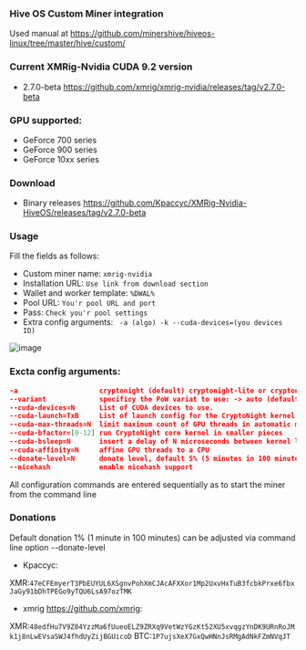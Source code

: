 ### Hive OS Custom Miner integration
Used manual at https://github.com/minershive/hiveos-linux/tree/master/hive/custom/

### Current XMRig-Nvidia CUDA 9.2 version
* 2.7.0-beta https://github.com/xmrig/xmrig-nvidia/releases/tag/v2.7.0-beta
### GPU supported:
 * GeForce 700 series
 * GeForce 900 series
 * GeForce 10xx series

### Download

* Binary releases https://github.com/Kpaccyc/XMRig-Nvidia-HiveOS/releases/tag/v2.7.0-beta

### Usage
Fill the fields as follows:
* Custom miner name:
```xmrig-nvidia```
* Installation URL:
```Use link from download section```
* Wallet and worker template:
```%DWAL%```
* Pool URL:
```You'r pool URL and port```
* Pass:
```Check you'r pool settings```
* Extra config arguments:
``` -a (algo) -k --cuda-devices=(you devices ID)```

![image](https://user-images.githubusercontent.com/41443179/43224482-04072e7e-905f-11e8-813a-9c457f8c22be.png)

### Excta config arguments:

```json
-a                    cryptonight (default) cryptonight-lite or cryptonight-heavy
--variant             specificy the PoW variat to use: -> auto (default), 0 (v0), 1 (v1, aka monerov7, aeonv7), tube (ipbc), alloy, xtl (including autodetect for v5), msr, xhv, rto
--cuda-devices=N      List of CUDA devices to use.
--cuda-launch=TxB     List of launch config for the CryptoNight kernel
--cuda-max-threads=N  limit maximum count of GPU threads in automatic mode
--cuda-bfactor=[0-12] run CryptoNight core kernel in smaller pieces
--cuda-bsleep=N       insert a delay of N microseconds between kernel launches
--cuda-affinity=N     affine GPU threads to a CPU
--donate-level=N      donate level, default 5% (5 minutes in 100 minutes)
--nicehash            enable nicehash support
```
All configuration commands are entered sequentially as to start the miner from the command line


### Donations
Default donation 1% (1 minute in 100 minutes) can be adjusted via command line option --donate-level

* Kpaccyc:

XMR:```47eCFEmyerT3PbEUYUL6XSgnvPohXmCJAcAFXXor1Mp2UxvHxTuB3fcbkPrxe6fbxJaGy91bDhTPEGo9yTQU6LsA97ozTMK```

* xmrig https://github.com/xmrig:

XMR:```48edfHu7V9Z84YzzMa6fUueoELZ9ZRXq9VetWzYGzKt52XU5xvqgzYnDK9URnRoJMk1j8nLwEVsaSWJ4fhdUyZijBGUicoD```
BTC:```1P7ujsXeX7GxQwHNnJsRMgAdNkFZmNVqJT```
